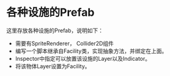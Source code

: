 # 各种设施的Prefab

这里存放各种设施的Prefab，说明如下：

- 需要有SpriteRenderer， Collider2D组件
- 编写一个脚本继承自Facility类，实现抽象方法，并绑定在上面。
- Inspector中指定可以放置该设施的Layer以及Indicator。
- 将该物体Layer设置为Facility。